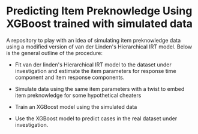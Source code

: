# Predicting Item Preknowledge Using XGBoost trained with simulated data

A repository to play with an idea of simulating item preknowledge data using a modified version of van der Linden's Hierarchical IRT model. Below is the general outline of the procedure:

- Fit van der linden's Hierarchical IRT model to the dataset under investigation and estimate the item parameters for response time component and item response components.

- Simulate data using the same item parameters with a twist to embed item preknowledge for some hypothetical cheaters

- Train an XGBoost model using the simulated data

- Use the XGBoost model to predict cases in the real dataset under investigation. 

